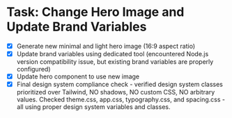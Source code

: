 # Task: Change Hero Image and Update Brand Variables

- [x] Generate new minimal and light hero image (16:9 aspect ratio)
- [x] Update brand variables using dedicated tool (encountered Node.js version compatibility issue, but existing brand variables are properly configured)
- [x] Update hero component to use new image
- [x] Final design system compliance check - verified design system classes prioritized over Tailwind, NO shadows, NO custom CSS, NO arbitrary values. Checked theme.css, app.css, typography.css, and spacing.css - all using proper design system variables and classes.